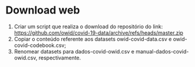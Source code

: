 # Download web

1. Criar um script que realiza o download do repositório do link: https://github.com/owid/covid-19-data/archive/refs/heads/master.zip
2. Copiar o conteúdo referente aos datasets owid-covid-data.csv e owid-covid-codebook.csv;
3. Renomear datasets para dados-covid-owid.csv e manual-dados-covid-owid.csv, respectivamente.